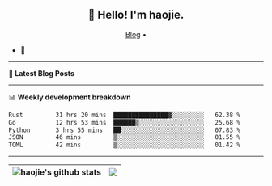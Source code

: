 <h2 align="center">👋 Hello! I'm haojie.</h2>
<p align="center">
  <a href="https://aoyouer.com">Blog</a> •
</p>


- 🔭 


-------

**📝 Latest Blog Posts**


-------

📊 **Weekly development breakdown**
<!--START_SECTION:waka-->

```txt
Rust         31 hrs 20 mins  ███████████████▓░░░░░░░░░   62.38 %
Go           12 hrs 53 mins  ██████▒░░░░░░░░░░░░░░░░░░   25.68 %
Python       3 hrs 55 mins   ██░░░░░░░░░░░░░░░░░░░░░░░   07.83 %
JSON         46 mins         ▒░░░░░░░░░░░░░░░░░░░░░░░░   01.55 %
TOML         42 mins         ▒░░░░░░░░░░░░░░░░░░░░░░░░   01.42 %
```

<!--END_SECTION:waka-->

-------



| <img align="center" src="https://github-readme-stats.vercel.app/api?username=haojie06&show_icons=true&theme=graywhite&show_icons=true&count_private=true&include_all_commits=true&hide_border=true" alt="haojie's github stats" /> | <img align="center" src="https://github-readme-stats.vercel.app/api/top-langs/?username=haojie06&layout=compact&theme=graywhite&hide_border=true&hide=css,html" /> |
| ------------- | ------------- |


